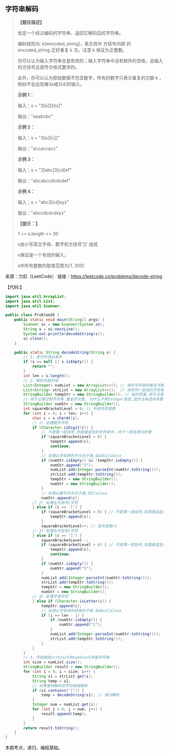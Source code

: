 ## 字符串解码

> **【题目描述】**
> 
> 给定一个经过编码的字符串，返回它解码后的字符串。
>
> 编码规则为: k[encoded_string]，表示其中 方括号内部 的 encoded_string 正好重复 k 次。注意 k 保证为正整数。
>
> 你可以认为输入字符串总是有效的；输入字符串中没有额外的空格，且输入的方括号总是符合格式要求的。
> 
> 此外，你可以认为原始数据不包含数字，所有的数字只表示重复的次数 k ，例如不会出现像3a或2[4]的输入。


> **示例 1：**
> 
> 输入：s = "3[a]2[bc]"
> 
> 输出："aaabcbc"

> **示例 2：**
> 
> 输入：s = "3[a2[c]]"
> 
> 输出："accaccacc"

> **示例 3：**
> 
> 输入：s = "2[abc]3[cd]ef"
> 
> 输出："abcabccdcdcdef"

> **示例 4：**
> 
> 输入：s = "abc3[cd]xyz"
> 
> 输出："abccdcdcdxyz"


> **【提示：】**
> 
> 1 <= s.length <= 30
> 
> s由小写英文字母、数字和方括号'[]' 组成
> 
> s保证是一个有效的输入。
> 
> s中所有整数的取值范围为[1, 300]

来源：力扣（LeetCode）
链接：https://leetcode.cn/problems/decode-string

【代码:】
```java
import java.util.ArrayList;
import java.util.List;
import java.util.Scanner;

public class Problem26 {
    public static void main(String[] args) {
        Scanner sc = new Scanner(System.in);
        String s = sc.nextLine();
        System.out.println(decodeString(s));
        sc.close();
    }

    public static String decodeString(String s) {
        // 1、迭代的退出条件
        if (s == null || s.isEmpty()) {
            return "";
        }
        int len = s.length();
        // 2、解码流程开始
        List<Integer> numList = new ArrayList<>(); // 保存字符串的重复次数
        List<String> strList = new ArrayList<>();  // 保存同一层级的字符串
        StringBuilder tempStr = new StringBuilder(); // 临时变量,用于记录过程字符串
        // 用于记录过程字符串 重复的次数, 为什么不用Integer类型,因为当有连续多数字字符出现时处理方便
        StringBuilder numStr = new StringBuilder();
        int squareBracketLevel = 0; // 中括号的层数
        for (int i = 0; i < len; i++) {
            char c = s.charAt(i);
            // 1) 处理数字字符
            if (Character.isDigit(c)) {
                // 不是第一层括号,则直接追加到字符串中，待下一层去递归处理
                if (squareBracketLevel > 0) { 
                    tempStr.append(c);
                    continue;
                }
                // 处理以字母序列开头的子串,如adc2[ab]xx
                if (numStr.isEmpty() && !tempStr.isEmpty()) {
                    numStr.append("1");
                    numList.add(Integer.parseInt(numStr.toString()));
                    strList.add(tempStr.toString());
                    tempStr = new StringBuilder();
                    numStr = new StringBuilder();
                }
                // 处理以数字开头的子串,如2[a]xxx
                numStr.append(c);
            // 2) 处理左方括号[字符
            } else if (c == '[') {
                if (squareBracketLevel > 0) { // 不是第一层括号,则直接追加到字符串中，待下一层处理
                    tempStr.append(c);
                }
                squareBracketLevel++; // 括号层数+1
            // 3) 处理右方括号]字符
            } else if (c == ']') {
                squareBracketLevel--;
                if (squareBracketLevel > 0) { // 不是第一层括号,则直接追加到字符串中，待下一层去递归处理
                    tempStr.append(c);
                    continue;
                }
                if (numStr.isEmpty()) {
                    numStr.append("1");
                }
                numList.add(Integer.parseInt(numStr.toString()));
                strList.add(tempStr.toString());
                tempStr = new StringBuilder();
                numStr = new StringBuilder();
            // 4) 处理字母字符
            } else if (Character.isLetter(c)) {
                tempStr.append(c);
                // 处理以字母序列结尾的子串,如abc2[a]xxx
                if (i == len - 1) {
                    if (numStr.isEmpty()) {
                        numStr.append("1");
                    }
                    numList.add(Integer.parseInt(numStr.toString()));
                    strList.add(tempStr.toString());
                }
            }
        }
        // 3、开始借助strStack和numStack拼接字符串
        int size = numList.size();
        StringBuilder result = new StringBuilder();
        for (int i = 0; i < size; i++) {
            String s1 = strList.get(i);
            String temp = s1;
            // 如果是待解析的字符串就解析
            if (s1.contains("[")) {
                temp = decodeString(s1); // 递归解析
            }
            Integer num = numList.get(i);
            for (int j = 0; j < num; j++) {
                result.append(temp);
            }
        }
        return result.toString();
    }
}
```
本题考点，递归、编程基础。